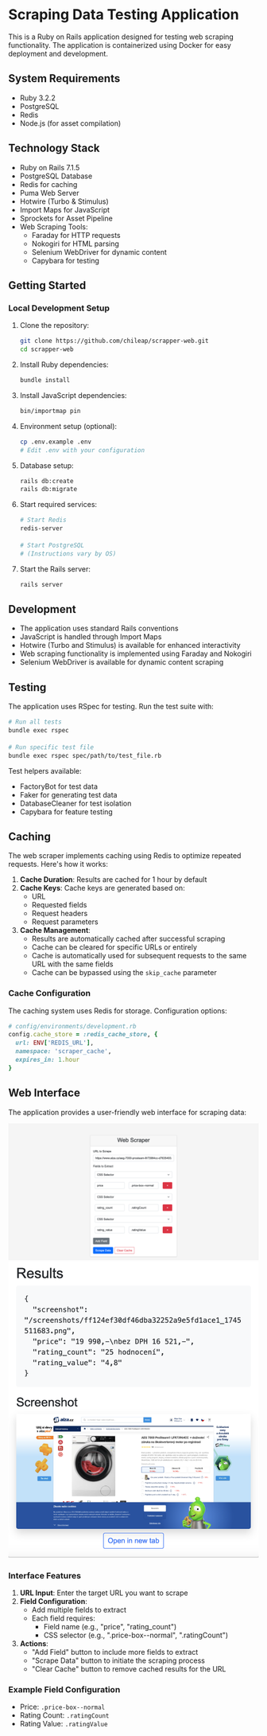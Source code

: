 # Scraping Data Testing Application

This is a Ruby on Rails application designed for testing web scraping functionality. The application is containerized using Docker for easy deployment and development.

## System Requirements

* Ruby 3.2.2
* PostgreSQL
* Redis
* Node.js (for asset compilation)

## Technology Stack

* Ruby on Rails 7.1.5
* PostgreSQL Database
* Redis for caching
* Puma Web Server
* Hotwire (Turbo & Stimulus)
* Import Maps for JavaScript
* Sprockets for Asset Pipeline
* Web Scraping Tools:
  * Faraday for HTTP requests
  * Nokogiri for HTML parsing
  * Selenium WebDriver for dynamic content
  * Capybara for testing

## Getting Started

### Local Development Setup

1. Clone the repository:
   ```bash
   git clone https://github.com/chileap/scrapper-web.git
   cd scrapper-web
   ```

2. Install Ruby dependencies:
   ```bash
   bundle install
   ```

3. Install JavaScript dependencies:
   ```bash
   bin/importmap pin
   ```

4. Environment setup (optional):
   ```bash
   cp .env.example .env
   # Edit .env with your configuration
   ```

5. Database setup:
   ```bash
   rails db:create
   rails db:migrate
   ```

6. Start required services:
   ```bash
   # Start Redis
   redis-server

   # Start PostgreSQL
   # (Instructions vary by OS)
   ```

7. Start the Rails server:
   ```bash
   rails server
   ```

## Development

* The application uses standard Rails conventions
* JavaScript is handled through Import Maps
* Hotwire (Turbo and Stimulus) is available for enhanced interactivity
* Web scraping functionality is implemented using Faraday and Nokogiri
* Selenium WebDriver is available for dynamic content scraping

## Testing

The application uses RSpec for testing. Run the test suite with:

```bash
# Run all tests
bundle exec rspec

# Run specific test file
bundle exec rspec spec/path/to/test_file.rb
```

Test helpers available:
* FactoryBot for test data
* Faker for generating test data
* DatabaseCleaner for test isolation
* Capybara for feature testing

## Caching

The web scraper implements caching using Redis to optimize repeated requests. Here's how it works:

1. **Cache Duration**: Results are cached for 1 hour by default
2. **Cache Keys**: Cache keys are generated based on:
   - URL
   - Requested fields
   - Request headers
   - Request parameters
3. **Cache Management**:
   - Results are automatically cached after successful scraping
   - Cache can be cleared for specific URLs or entirely
   - Cache is automatically used for subsequent requests to the same URL with the same fields
   - Cache can be bypassed using the `skip_cache` parameter

### Cache Configuration

The caching system uses Redis for storage. Configuration options:

```ruby
# config/environments/development.rb
config.cache_store = :redis_cache_store, {
  url: ENV['REDIS_URL'],
  namespace: 'scraper_cache',
  expires_in: 1.hour
}
```

## Web Interface

The application provides a user-friendly web interface for scraping data:

![Web Scraper Interface](docs/images/ScrappingDataTesting-04-24-2025_06_20_PM.png)
![Results](docs/images/result_scrapping.png)

### Interface Features

1. **URL Input**: Enter the target URL you want to scrape
2. **Field Configuration**:
   - Add multiple fields to extract
   - Each field requires:
     - Field name (e.g., "price", "rating_count")
     - CSS selector (e.g., ".price-box--normal", ".ratingCount")
3. **Actions**:
   - "Add Field" button to include more fields to extract
   - "Scrape Data" button to initiate the scraping process
   - "Clear Cache" button to remove cached results for the URL

### Example Field Configuration
- Price: `.price-box--normal`
- Rating Count: `.ratingCount`
- Rating Value: `.ratingValue`
